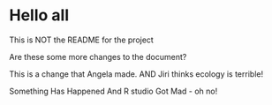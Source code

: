 # Hello all

This is NOT the README for the project

Are these some more changes to the document?

This is a change that Angela made. AND Jiri thinks ecology is terrible!

Something
Has 
Happened
And 
R studio
Got 
Mad - oh no!